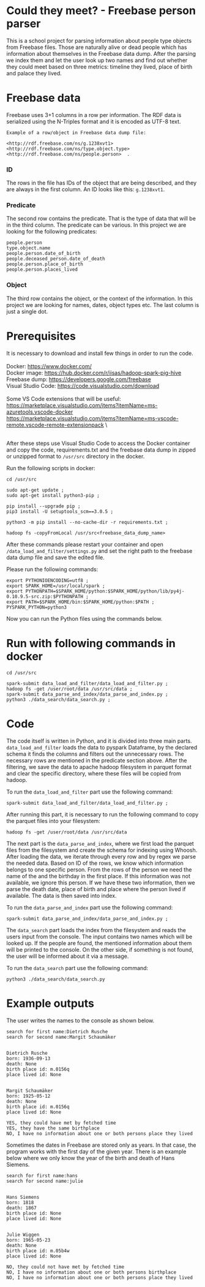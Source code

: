 # Could they meet? - Freebase person parser

This is a school project for parsing information about people type objects from Freebase files. Those are naturally 
alive or dead people which has information about themselves in the Freebase data dump. After the parsing we index them
and let the user look up two names and find out whether they could meet based on three metrics: timeline they lived, 
place of birth and palace they lived.

# Freebase data

Freebase uses 3+1 columns in a row per information. 
The RDF data is serialized using the N-Triples format and it is encoded as UTF-8 text.

```
Example of a row/object in Freebase data dump file:

<http://rdf.freebase.com/ns/g.1238xvt1>  <http://rdf.freebase.com/ns/type.object.type>  <http://rdf.freebase.com/ns/people.person>	.
```

### ID
The rows in the file has IDs of the object that are being described, and they are always in the first column. 
An ID looks like this: `g.1238xvt1`. 
### Predicate
The second row contains the predicate. That is the type of data that will be in the third column. 
The predicate can be various. 
In this project we are looking for the following predicates:
```
people.person
type.object.name
people.person.date_of_birth
people.deceased_person.date_of_death
people.person.place_of_birth
people.person.places_lived
```
### Object
The third row contains the object, or the context of the information. In this project we are looking for names, dates, 
object types etc. The last column is just a single dot.

# Prerequisites

It is necessary to download and install few things in order to run the code.\
\
Docker: https://www.docker.com/ \
Docker image: https://hub.docker.com/r/iisas/hadoop-spark-pig-hive \
Freebase dump: https://developers.google.com/freebase \
Visual Studio Code: https://code.visualstudio.com/download \
\
Some VS Code extensions that will be useful: \
https://marketplace.visualstudio.com/items?itemName=ms-azuretools.vscode-docker \
https://marketplace.visualstudio.com/items?itemName=ms-vscode-remote.vscode-remote-extensionpack \

\
After these steps use Visual Studio Code to access the Docker container and copy the code, 
requirements.txt and the freebase data dump in zipped or unzipped format to `/usr/src` directory in the docker.

Run the following scripts in docker:
```
cd /usr/src

sudo apt-get update ;
sudo apt-get install python3-pip ;

pip install --upgrade pip ;
pip3 install -U setuptools_scm==3.0.5 ;

python3 -m pip install --no-cache-dir -r requirements.txt ;

hadoop fs -copyFromLocal /usr/src<freebase_data_dump_name>
```
After these commands please restart your container and open `/data_load_and_filter/settings.py` and set the right path 
to the freebase data dump file and save the edited file. 

Please run the following commands:
```
export PYTHONIOENCODING=utf8 ;
export SPARK_HOME=/usr/local/spark ;
export PYTHONPATH=$SPARK_HOME/python:$SPARK_HOME/python/lib/py4j-0.10.9.5-src.zip:$PYTHONPATH ;
export PATH=$SPARK_HOME/bin:$SPARK_HOME/python:$PATH ;
PYSPARK_PYTHON=python3
```

Now you can run the Python files using the commands below.


# Run with following commands in docker

```
cd /usr/src

spark-submit data_load_and_filter/data_load_and_filter.py ;
hadoop fs -get /user/root/data /usr/src/data ;
spark-submit data_parse_and_index/data_parse_and_index.py ;
python3 ./data_search/data_search.py ;
```


# Code

The code itself is written in Python, and it is divided into three main parts. 
`data_load_and_filter` loads the data to pyspark Dataframe, by the declared schema it finds the columns
and filters out the unnecessary rows. The necessary rows are mentioned in the predicate section above. 
After the filtering, we save the data to apache hadoop filesystem in parquet format and clear the specific 
directory, where these files will be copied from hadoop.

To run the `data_load_and_filter` part use the following command:
```
spark-submit data_load_and_filter/data_load_and_filter.py ;
```

After running this part, it is necessary to run the following command to copy the parquet files into 
your filesystem:

```
hadoop fs -get /user/root/data /usr/src/data
```

The next part is the `data_parse_and_index`, where we first load the parquet files from the filesystem
and create the schema for indexing using Whoosh. After loading the data, we iterate through every row
and by regex we parse the needed data. Based on ID of the rows, we know which information belongs
to one specific person. From the rows of the person we need the name of the and the birthday 
in the first place. If this information was not available, we ignore this person. If we have these two 
information, then we parse the death date, place of birth and place where the person lived if available.
The data is then saved into index.

To run the `data_parse_and_index` part use the following command:
```
spark-submit data_parse_and_index/data_parse_and_index.py ;
```

The `data_search` part loads the index from the filesystem and reads the users input from the console.
The input contains two names which will be looked up. If the people are found, the mentioned 
information about them will be printed to the console. On the other side, if something is not found,
the user will be informed about it via a message.

To run the `data_search` part use the following command:
```
python3 ./data_search/data_search.py
```


# Example outputs

The user writes the names to the console as shown below.

```
search for first name:Dietrich Rusche
search for second name:Margit Schaumäker


Dietrich Rusche
born: 1936-09-13
death: None
birth place id: m.0156q
place lived id: None


Margit Schaumäker
born: 1925-05-12
death: None
birth place id: m.0156q
place lived id: None

YES, they could have met by fetched time
YES, they have the same birthplace
NO, I have no information about one or both persons place they lived
```

Sometimes the dates in Freebase are stored only as years. In that case, the program works with
the first day of the given year. There is an example below where we only know the year 
of the birth and death of Hans Siemens.

```
search for first name:hans
search for second name:julie


Hans Siemens
born: 1818
death: 1867
birth place id: None
place lived id: None


Julie Wiggen
born: 1965-05-23
death: None
birth place id: m.05b4w
place lived id: None

NO, they could not have met by fetched time
NO, I have no information about one or both persons birthplace
NO, I have no information about one or both persons place they lived
```
